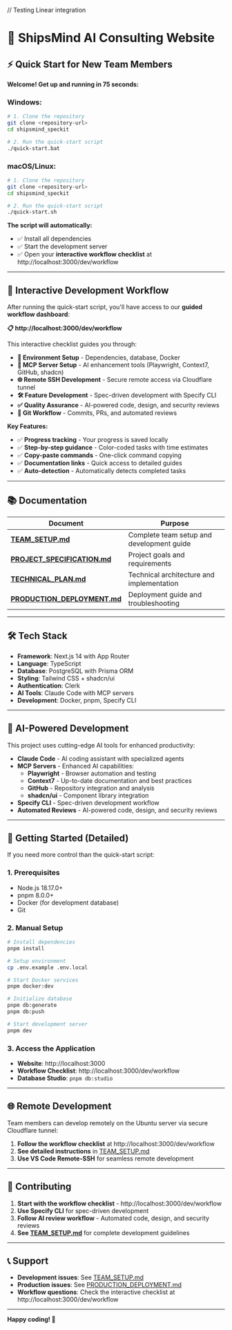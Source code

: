 // Testing Linear integration

# 🚀 ShipsMind AI Consulting Website

## ⚡ **Quick Start for New Team Members**

**Welcome! Get up and running in 75 seconds:**

### **Windows:**

```bash
# 1. Clone the repository
git clone <repository-url>
cd shipsmind_speckit

# 2. Run the quick-start script
./quick-start.bat
```

### **macOS/Linux:**

```bash
# 1. Clone the repository
git clone <repository-url>
cd shipsmind_speckit

# 2. Run the quick-start script
./quick-start.sh
```

**The script will automatically:**

- ✅ Install all dependencies
- ✅ Start the development server
- ✅ Open your **interactive workflow checklist** at http://localhost:3000/dev/workflow

---

## 🎯 **Interactive Development Workflow**

After running the quick-start script, you'll have access to our **guided workflow dashboard**:

**📋 http://localhost:3000/dev/workflow**

This interactive checklist guides you through:

- **🚀 Environment Setup** - Dependencies, database, Docker
- **🤖 MCP Server Setup** - AI enhancement tools (Playwright, Context7, GitHub, shadcn)
- **🌐 Remote SSH Development** - Secure remote access via Cloudflare tunnel
- **🛠️ Feature Development** - Spec-driven development with Specify CLI
- **✅ Quality Assurance** - AI-powered code, design, and security reviews
- **📝 Git Workflow** - Commits, PRs, and automated reviews

**Key Features:**

- ✅ **Progress tracking** - Your progress is saved locally
- ✅ **Step-by-step guidance** - Color-coded tasks with time estimates
- ✅ **Copy-paste commands** - One-click command copying
- ✅ **Documentation links** - Quick access to detailed guides
- ✅ **Auto-detection** - Automatically detects completed tasks

---

## 📚 **Documentation**

| Document                                                   | Purpose                                   |
| ---------------------------------------------------------- | ----------------------------------------- |
| **[TEAM_SETUP.md](./TEAM_SETUP.md)**                       | Complete team setup and development guide |
| **[PROJECT_SPECIFICATION.md](./PROJECT_SPECIFICATION.md)** | Project goals and requirements            |
| **[TECHNICAL_PLAN.md](./TECHNICAL_PLAN.md)**               | Technical architecture and implementation |
| **[PRODUCTION_DEPLOYMENT.md](./PRODUCTION_DEPLOYMENT.md)** | Deployment guide and troubleshooting      |

---

## 🛠️ **Tech Stack**

- **Framework**: Next.js 14 with App Router
- **Language**: TypeScript
- **Database**: PostgreSQL with Prisma ORM
- **Styling**: Tailwind CSS + shadcn/ui
- **Authentication**: Clerk
- **AI Tools**: Claude Code with MCP servers
- **Development**: Docker, pnpm, Specify CLI

---

## 🤖 **AI-Powered Development**

This project uses cutting-edge AI tools for enhanced productivity:

- **Claude Code** - AI coding assistant with specialized agents
- **MCP Servers** - Enhanced AI capabilities:
  - **Playwright** - Browser automation and testing
  - **Context7** - Up-to-date documentation and best practices
  - **GitHub** - Repository integration and analysis
  - **shadcn/ui** - Component library integration
- **Specify CLI** - Spec-driven development workflow
- **Automated Reviews** - AI-powered code, design, and security reviews

---

## 🚀 **Getting Started (Detailed)**

If you need more control than the quick-start script:

### **1. Prerequisites**

- Node.js 18.17.0+
- pnpm 8.0.0+
- Docker (for development database)
- Git

### **2. Manual Setup**

```bash
# Install dependencies
pnpm install

# Setup environment
cp .env.example .env.local

# Start Docker services
pnpm docker:dev

# Initialize database
pnpm db:generate
pnpm db:push

# Start development server
pnpm dev
```

### **3. Access the Application**

- **Website**: http://localhost:3000
- **Workflow Checklist**: http://localhost:3000/dev/workflow
- **Database Studio**: `pnpm db:studio`

---

## 🌐 **Remote Development**

Team members can develop remotely on the Ubuntu server via secure Cloudflare tunnel:

1. **Follow the workflow checklist** at http://localhost:3000/dev/workflow
2. **See detailed instructions** in [TEAM_SETUP.md](./TEAM_SETUP.md#remote-development-via-ssh-tunnel)
3. **Use VS Code Remote-SSH** for seamless remote development

---

## 🤝 **Contributing**

1. **Start with the workflow checklist** - http://localhost:3000/dev/workflow
2. **Use Specify CLI** for spec-driven development
3. **Follow AI review workflow** - Automated code, design, and security reviews
4. **See [TEAM_SETUP.md](./TEAM_SETUP.md)** for complete development guidelines

---

## 📞 **Support**

- **Development issues**: See [TEAM_SETUP.md](./TEAM_SETUP.md#troubleshooting)
- **Production issues**: See [PRODUCTION_DEPLOYMENT.md](./PRODUCTION_DEPLOYMENT.md)
- **Workflow questions**: Check the interactive checklist at http://localhost:3000/dev/workflow

---

**Happy coding! 🎉**

